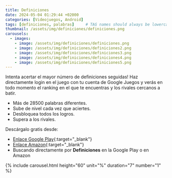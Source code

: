 ```yaml
---
title: Definiciones
date: 2024-05-04 01:29:44 +02000
categories: [Videojuegos, Android]
tags: [definiciones, palabras]     # TAG names should always be lowercase
thumbnail: /assets/img/definiciones/definiciones.png
carousels:
  - images: 
    - image: /assets/img/definiciones/definiciones.png
    - image: /assets/img/definiciones/definiciones2.png
    - image: /assets/img/definiciones/definiciones3.png
    - image: /assets/img/definiciones/definiciones4.png
    - image: /assets/img/definiciones/definiciones5.png
---
```

Intenta acertar el mayor número de definiciones seguidas! Haz directamente login en el juego con tu cuenta de Google Juegos y verás en todo momento el ranking en el que te encuentras y los rivales cercanos a batir.

- Más de 28500 palabras diferentes.
- Sube de nivel cada vez que aciertes.
- Desbloquea todos los logros.
- Supera a los rivales.

Descárgalo gratis desde: 
- [Enlace Google Play](https://play.google.com/store/apps/details?id=tk.silvicgames.definiciones "Definiciones Google Play"){:target="_blank"}
- [Enlace Amazon](https://www.amazon.com/SilvicGames-Definiciones/dp/B01J4JRSB6 "Definiciones Amazon"){:target="_blank"}
- Buscando directamente por **Definiciones** en la Google Play o en Amazon

{% include carousel.html height="60" unit="%" duration="7" number="1" %}
